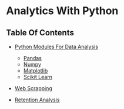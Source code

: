# Analytics With Python

## Table Of Contents
- [Python Modules For Data Analysis](https://github.com/nyangweso-rodgers/Data_Analytics/tree/main/Analytics_with_Python/Python_Modules_for_Data_Analysis)
    - [Pandas]()
    - [Numpy]()
    - [Matplotlib]()
    - [Scikit Learn]()
    
- [Web Scrapping](https://github.com/nyangweso-rodgers/Data_Analytics/tree/main/Analytics_with_Python/Web_Scrapping)
- [Retention Analysis](https://github.com/nyangweso-rodgers/Data_Analytics/tree/main/Analytics_with_Python/Retention_Analysis)